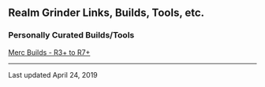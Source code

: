 ## Realm Grinder Links, Builds, Tools, etc.

### Personally Curated Builds/Tools
[Merc Builds - R3+ to R7+](https://fewrx.net/mercs)

---

Last updated April 24, 2019
